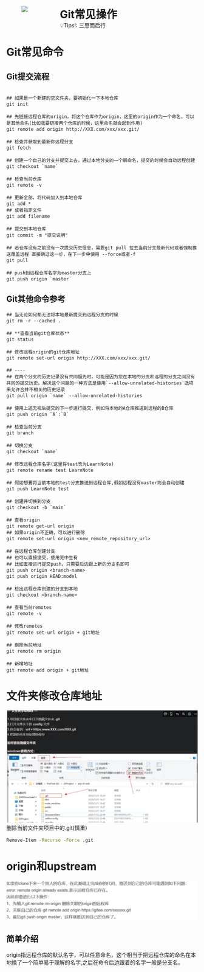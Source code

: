 <figure style="display: flex; ">
    <img src="https://notion-emojis.s3-us-west-2.amazonaws.com/prod/svg-twitter/1f320.svg" width="100" style="margin-right: 1px;" />
    <figcaption style="max-width: 700px; white-space: normal;">
        <h1 style="margin: 0;">Git常见操作</h1>
        <span>💡Tips!: 三思而后行</span>
    </figcaption>
</figure>

# Git常见命令

## Git提交流程

```shell

## 如果是一个新建的空文件夹，要初始化一下本地仓库
git init

## 先链接远程仓库的origin，将这个仓库作为origin，这里的origin作为一个命名，可以是其他命名(比如我要链接两个仓库的时候，这里命名就会起到作用)
git remote add origin http://XXX.com/xxx/xxx.git/

## 检查并获取到最新你远程分支
git fetch

## 创建一个自己的分支并提交上去，通过本地分支的一个新命名，提交的时候会自动远程创建
git checkout `name`

## 检查当前仓库
git remote -v

## 更新全部，将代码加入到本地仓库    
git add * 
## 或者指定文件 
git add filename

## 提交到本地仓库
git commit -m "提交说明"   

## 若仓库没有之前没有一次提交历史信息，需要git pull 拉去当前分支最新代码或者强制推送覆盖远程 直接跳过这一步，在下一步中使用 --force或者-f 
git pull

## push到远程仓库名字为master分支上
git push origin `master`

```

## Git其他命令参考 

```shell
## 当无论如何都无法将本地最新提交到远程分支的时候
git rm -r --cached .

## **查看当前git仓库状态**  
git status

## 修改远程origin的git仓库地址
git remote set-url origin http://XXX.com/xxx/xxx.git/

## ----
## 在两个分支的历史记录没有共同祖先时，可能是因为您在本地的分支和远程的分支之间没有共同的提交历史。解决这个问题的一种方法是使用`--allow-unrelated-histories`选项来允许合并不相关的历史记录
git pull origin `name` --allow-unrelated-histories

## 使用上述无视后提交的下一步进行提交，例如将本地的A仓库推送到远程的B仓库
git push origin `A`:`B`

## 检查当前分支
git branch

## 切换分支
git checkout `name`

## 修改远程仓库名字(这里将test改为LearnNote)
git remote rename test LearnNote

## 假如想要将当前本地的test分支推送到远程仓库,假如远程没有master则会自动创建
git push LearnNote test

## 创建并切换到分支
git checkout -b `main`

## 查看origin
git remote get-url origin
## 如果origin不正确，可以进行删除
git remote set-url origin <new_remote_repository_url>

## 在远程仓库创建分支
## 也可以直接提交，使用无中生有
## 比如直接进行提交push，只需要后边跟上新的分支名即可
git push origin <branch-name>
git push origin HEAD:model

## 检出远程仓库创建的分支到本地
git checkout <branch-name>

## 查看当前remotes
git remote -v

## 修改remotes
git remote set-url origin + git地址

## 删除当前地址
git remote rm origin

## 新增地址
git remote add origin + git地址

```

# **文件夹修改仓库地址**

![alt text](assets/Git常见操作/image.png)
删除当前文件夹项目中的.git(慎重)

```bash
Remove-Item -Recurse -Force .git
```

# **origin和upstream**

![alt text](assets/Git常见操作/image-1.png)

## 简单介绍

origin指远程仓库的默认名字，可以任意命名，这个相当于把远程仓库的命名在本地换了一个简单易于理解的名字,之后在命令后边跟着的名字一般是分支名。